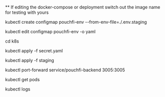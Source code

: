 ** If editing the docker-compose or deployment switch out the image name for testing with yours

<!-- run this once in base directory -->
kubectl create configmap pouchfi-env --from-env-file=./.env.staging
<!-- to edit it run -->
kubectl edit configmap pouchfi-env -o yaml

<!-- cd into k8s -->
cd k8s
<!-- create secret. Run this once-->
kubectl apply -f secret.yaml

<!-- create other pods and services -->
kubectl apply -f staging

<!-- forward server port -->
kubectl port-forward service/pouchfi-backend 3005:3005

<!-- get pods -->
kubectl get pods
<!-- check logs -->
kubectl logs <backend-replace-me>
